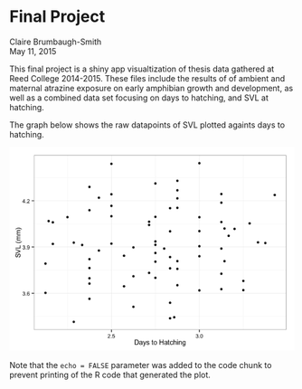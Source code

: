 # Final Project
Claire Brumbaugh-Smith  
May 11, 2015  

This final project is a shiny app visualtization of thesis data gathered at Reed College 2014-2015. 
These files include the results of of ambient and maternal atrazine exposure on early amphibian growth and development, as well as a combined data set focusing on days to hatching, and SVL at hatching. 

The graph below shows the raw datapoints of SVL plotted againts days to hatching. 


![](README_files/figure-html/unnamed-chunk-1-1.png) 

Note that the `echo = FALSE` parameter was added to the code chunk to prevent printing of the R code that generated the plot.
